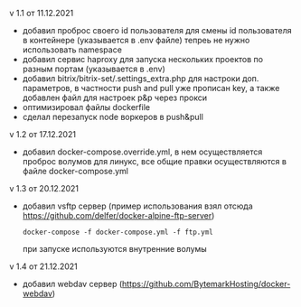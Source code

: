 v 1.1 от 11.12.2021
- добавил проброс своего id пользователя для смены id пользователя в контейнере (указывается в .env файле)
тепреь не нужно использовать namespace
- добавил сервис haproxy для запуска нескольких проектов по разным портам (указывается в .env)
- добавил bitrix/bitrix-set/.settings_extra.php для настроки доп. параметров, в частности push and pull уже прописан key,
  а также добавлен файл для настроек p&p через прокси
- оптимизировал файлы dockerfile
- сделал перезапуск node воркеров в push&pull

v 1.2 от 17.12.2021
- добавил docker-compose.override.yml, в нем осуществляется проброс волумов для линукс, все общие правки осуществляются в файле docker-compose.yml

v 1.3 от 20.12.2021
- добавил vsftp сервер (пример использования взял отсюда https://github.com/delfer/docker-alpine-ftp-server)

    `docker-compose -f docker-compose.yml -f ftp.yml`

    при запуске используются внутренние волумы

v 1.4 от 21.12.2021
- добавил webdav сервер (https://github.com/BytemarkHosting/docker-webdav)